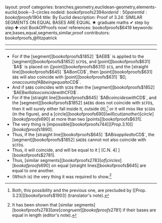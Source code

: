 layout: proof
categories: branches,geometry,euclidean-geometry,elements-euclid,book--3-circles
nodeid: bookofproofs$2394
orderid: 50
parentid: bookofproofs$1904
title: By Euclid
description:  Proof of 3.24: SIMILAR SEGMENTS ON EQUAL BASES ARE EQUAL &#9733; graduate maths &#10004; step by step &#10010; visit BookOfProofs now!
references: bookofproofs$6419
keywords: are,bases,equal,segments,similar,proof
contributors: bookofproofs,@fitzpatrick

---


---



* For if the [segment][bookofproofs$1852] `$AEB$` is applied to the [segment][bookofproofs$1852] `$CFD$`, and [point][bookofproofs$631] `$A$` is placed on ([point][bookofproofs$631]) `$C$`, and the [straight line][bookofproofs$645] `$AB$` on `$CD$`, then [point][bookofproofs$631] `$B$` will also coincide with [point][bookofproofs$631] `$D$`, on account of `$AB$` being equal to `$CD$`.
* And if `$AB$` coincides with `$CD$` then the [segment][bookofproofs$1852] `$AEB$` will also coincide with `$CFD$`.
* For if the [straight line][bookofproofs$645] `$AB$` coincides with `$CD$`, and the [segment][bookofproofs$1852] `$AEB$` does not coincide with `$CFD$`, then it will surely either fall inside it, outside (it),[^1] or it will miss like `$CGD$` (in the figure), and a [circle][bookofproofs$690] (will) cut (another) [circle][bookofproofs$690] at more than two [points][bookofproofs$631].
* The very thing is [impossible][bookofproofs$744] [[Prop. 3.10]][bookofproofs$1890].
* Thus, if the [straight line][bookofproofs$645] `$AB$` is applied to `$CD$`, the [segment][bookofproofs$1852] `$AEB$` cannot not also coincide with `$CFD$`.
* Thus, it will coincide, and will be equal to it [ [C.N. 4] ][bookofproofs$2781].
* Thus, [similar segments][bookofproofs$2783] of [circles][bookofproofs$690] on equal [straight lines][bookofproofs$645] are equal to one another.
* (Which is) the very thing it was required to show.[^2]

[^1]: Both, this possibility and the previous one, are precluded by [[Prop. 3.23]][bookofproofs$1903] (translator's note).

[^2]: It has been shown that [similar segments][bookofproofs$2783] are [congruent][bookofproofs$2781] if their bases are equal in length (editor's note).
